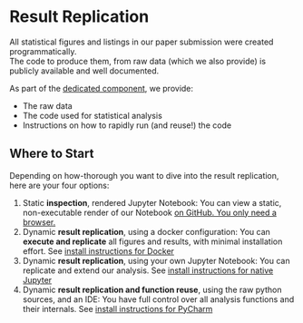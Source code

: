# Result Replication

All statistical figures and listings in our paper submission were created programmatically.  
The code to produce them, from raw data (which we also provide) is publicly available and well documented.

As part of the [dedicated component](https://github.com/m5c/RestifyJupyter), we provide:

 * The raw data
 * The code used for statistical analysis
 * Instructions on how to rapidly run (and reuse!) the code

## Where to Start

Depending on how-thorough you want to dive into the result replication, here are your four options:

  1. Static **inspection**, rendered Jupyter Notebook: You can view a static, non-executable render of our Notebook [on GitHub. You only need a browser.](https://github.com/m5c/RestifyJupyter/blob/master/Restify.ipynb)
  2. Dynamic **result replication**, using a docker configuration: You can **execute and replicate** all figures and results, with minimal installation effort. See [install instructions for Docker](https://github.com/m5c/RestifyJupyter#dockerized-notebook)
  3. Dynamic **result replication**, using your own Jupyter Notebook: You can replicate and extend our analysis. See [install instructions for native Jupyter](https://github.com/m5c/RestifyJupyter#manual-notebook)  
  4. Dynamic **result replication and function reuse**, using the raw python sources, and an IDE: You have full control over all analysis functions and their internals. See [install instructions for PyCharm](https://github.com/m5c/RestifyJupyter#pycharm-ide)  
